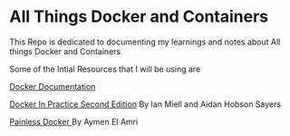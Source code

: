 # All Things Docker and Containers

This Repo is dedicated to documenting my learnings and notes about All things Docker and Containers

Some of the Intial Resources that I will be using are

[Docker Documentation](https://docs.docker.com/?_gl=1*lakj16*_ga*NzQxMDg3NDU1LjE3MDEyMTQ0MTU.*_ga_XJWPQMJYHQ*MTcwNDQwNjU1NC41LjEuMTcwNDQwNjU1NS41OS4wLjA.)

[Docker In Practice Second Edition](https://www.manning.com/books/docker-in-practice-second-edition) By Ian Miell and Aidan Hobson Sayers

[Painless Docker ](https://leanpub.com/painless-docker) By Aymen El Amri


